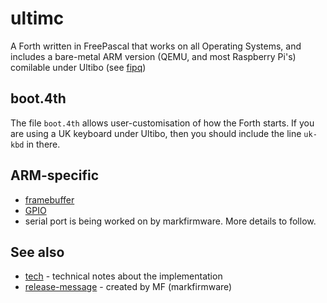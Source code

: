 # ultimc

A Forth written in FreePascal that works on all Operating Systems, and includes a bare-metal ARM version (QEMU, and most Raspberry Pi's) comilable under Ultibo (see [fipq](fipq/README.md))

## boot.4th

The file `boot.4th` allows user-customisation of how the Forth starts. If you are using a UK keyboard under Ultibo, then you should include the line `uk-kbd` in there.

## ARM-specific

* [framebuffer](framebuffer.md)
* [GPIO](GPIO.md)
* serial port is being worked on by markfirmware. More details to follow.

## See also

* [tech](tech.md) - technical notes about the implementation
* [release-message](release-message.md) - created by MF (markfirmware)
